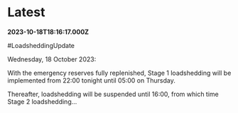 # Latest

**2023-10-18T18:16:17.000Z**

\#LoadsheddingUpdate

Wednesday, 18 October 2023: 

With the emergency reserves fully replenished, Stage 1 loadshedding will be implemented from 22:00 tonight until 05:00 on Thursday.

 Thereafter, loadshedding will be suspended until 16:00, from which time Stage 2 loadshedding…

